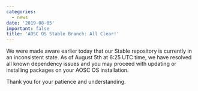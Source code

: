 ```yaml
---
categories:
  - news
date: '2019-08-05'
important: false
title: 'AOSC OS Stable Branch: All Clear!'
---
```



We were made aware earlier today that our Stable repository is currently in an inconsistent state. As of August 5th at 6:25 UTC time, we have resolved all known dependency issues and you may proceed with updating or installing packages on your AOSC OS installation.

Thank you for your patience and understanding.